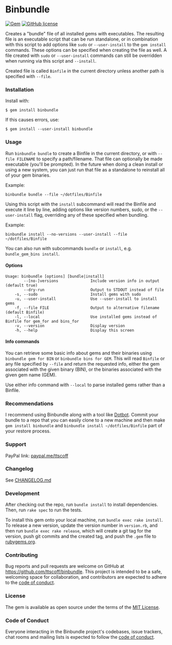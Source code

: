# Binbundle

[![Gem](https://img.shields.io/gem/v/binbundle.svg)](https://rubygems.org/gems/na)
[![GitHub license](https://img.shields.io/github/license/ttscoff/binbundle.svg)](./LICENSE.txt)

Creates a "bundle" file of all installed gems with executables. The resulting file is an executable script that can be run standalone, or in combination with this script to add options like `sudo` or `--user-install` to the `gem install` commands. These options can be specified when creating the file as well. A file created with `sudo` or `--user-install` commands can still be overridden when running via this script and `--install`.

Created file is called `Binfile` in the current directory unless another path is specified with `--file`.

### Installation

Install with:

    $ gem install binbundle

If this causes errors, use:

    $ gem install --user-install binbundle

### Usage

Run `binbundle bundle` to create a Binfile in the current directory, or with `--file FILENAME` to specify a path/filename. That file can optionally be made executable (you'll be prompted). In the future when doing a clean install or using a new system, you can just run that file as a standalone to reinstall all of your gem binaries.

Example:

    binbundle bundle --file ~/dotfiles/Binfile

Using this script with the `install` subcommand will read the Binfile and execute it line by line, adding options like version numbers, sudo, or the `--user-install` flag, overriding any of these specified when bundling.

Example:

    binbundle install --no-versions --user-install --file ~/dotfiles/Binfile

You can also run with subcommands `bundle` or `install`, e.g. `bundle_gem_bins install`.

#### Options

```
Usage: binbundle [options] [bundle|install]
        --[no-]versions              Include version info in output (default true)
        --dry-run                    Output to STDOUT instead of file
    -s, --sudo                       Install gems with sudo
    -u, --user-install               Use --user-install to install gems
    -f, --file FILE                  Output to alternative filename (default Binfile)
    -l, --local                      Use installed gems instead of Binfile for gem_for and bins_for
    -v, --version                    Display version
    -h, --help                       Display this screen
```

#### Info commands

You can retrieve some basic info about gems and their binaries using `binbundle gem for BIN` or `binbundle bins for GEM`. This will read `Binfile` or any file specified by `--file` and return the requested info, either the gem associated with the given binary (BIN), or the binaries associated with the given gem name (GEM).

Use either info command with `--local` to parse installed gems rather than a Binfile.

### Recommendations

I recommend using Binbundle along with a tool like [Dotbot](https://github.com/anishathalye/dotbot). Commit your bundle to a repo that you can easily clone to a new machine and then make `gem install binbundle` and `binbundle install ~/dotfiles/Binfile` part of your restore process.


### Support

PayPal link: [paypal.me/ttscoff](https://paypal.me/ttscoff)

### Changelog

See [CHANGELOG.md](https://github.com/ttscoff/binbundle/blob/main/CHANGELOG.md)

### Development

After checking out the repo, run `bundle install` to install dependencies. Then, run `rake spec` to run the tests.

To install this gem onto your local machine, run `bundle exec rake install`. To release a new version, update the version number in `version.rb`, and then run `bundle exec rake release`, which will create a git tag for the version, push git commits and the created tag, and push the `.gem` file to [rubygems.org](https://rubygems.org).

### Contributing

Bug reports and pull requests are welcome on GitHub at <https://github.com/ttscoff/binbundle>. This project is intended to be a safe, welcoming space for collaboration, and contributors are expected to adhere to the [code of conduct](https://github.com/ttscoff/binbundle/blob/main/CODE_OF_CONDUCT.md).

### License

The gem is available as open source under the terms of the [MIT License](https://opensource.org/licenses/MIT).

### Code of Conduct

Everyone interacting in the Binbundle project's codebases, issue trackers, chat rooms and mailing lists is expected to follow the [code of conduct](https://github.com/ttscoff/binbundle/blob/main/CODE_OF_CONDUCT.md).
